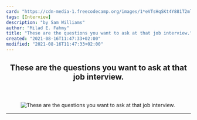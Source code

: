 ```yaml
---
card: "https://cdn-media-1.freecodecamp.org/images/1*eVTsHqSKt4Y881T2mlftFQ.jpeg"
tags: [Interview]
description: "by Sam Williams"
author: "Milad E. Fahmy"
title: "These are the questions you want to ask at that job interview."
created: "2021-08-16T11:47:33+02:00"
modified: "2021-08-16T11:47:33+02:00"
---
```

<div class="site-wrapper">
<main id="site-main" class="site-main outer">
<div class="inner">
<article class="post-full post tag-interview tag-software-development tag-personal-development tag-technology tag-programming ">
<header class="post-full-header">
<h1 class="post-full-title">These are the questions you want to ask at that job interview.</h1>
</header>
<figure class="post-full-image">
<picture>
<source media="(max-width: 700px)" sizes="1px" srcset="data:image/gif;base64,R0lGODlhAQABAIAAAAAAAP///yH5BAEAAAAALAAAAAABAAEAAAIBRAA7 1w">
<source media="(min-width: 701px)" sizes="(max-width: 800px) 400px,
(max-width: 1170px) 700px,
1400px" srcset="https://cdn-media-1.freecodecamp.org/images/1*eVTsHqSKt4Y881T2mlftFQ.jpeg 300w,
https://cdn-media-1.freecodecamp.org/images/1*eVTsHqSKt4Y881T2mlftFQ.jpeg 600w,
https://cdn-media-1.freecodecamp.org/images/1*eVTsHqSKt4Y881T2mlftFQ.jpeg 1000w,
https://cdn-media-1.freecodecamp.org/images/1*eVTsHqSKt4Y881T2mlftFQ.jpeg 2000w">
<img onerror="this.style.display='none'" src="https://cdn-media-1.freecodecamp.org/images/1*eVTsHqSKt4Y881T2mlftFQ.jpeg" alt="These are the questions you want to ask at that job interview.">
</picture>
</figure>
<section class="post-full-content">
<div class="post-content medium-migrated-article">
</div>
<hr>
</section>
</article>
</div>
</main>
</div>
<!-- Google Tag Manager (noscript) -->
<!-- End Google Tag Manager (noscript) -->
